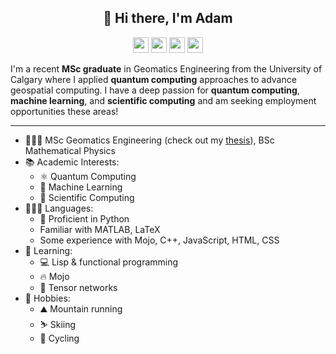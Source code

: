 <h2 align="center">👋 Hi there, I'm Adam</h2>

<p align="center"><a href="https://github.com/adamreidsmith"><img src="https://img.shields.io/badge/GitHub-181717?style=for-the-badge&logo=github&logoColor=white" height="25"></a> <a href="https://www.linkedin.com/in/adam-reid-smith"><img src="https://img.shields.io/badge/linkedin-%230077B5.svg?&style=for-the-badge&logo=linkedin&logoColor=white" height=25></a> <a href="https://www.strava.com/athletes/20344680"><img src="https://img.shields.io/badge/Strava-FC4C02?style=for-the-badge&logo=strava&logoColor=white" height="25"></a> <a href="mailto:adamrsmith98@gmail.com"><img src="https://img.shields.io/badge/email-D14836?style=for-the-badge&logo=gmail&logoColor=white" height="25"></a></p>

I'm a recent **MSc graduate** in Geomatics Engineering from the University of Calgary where I applied **quantum computing** approaches to advance geospatial computing.  I have a deep passion for **quantum computing**, **machine learning**, and **scientific computing** and am seeking employment opportunities these areas!

---

* 👨🏻‍🎓 MSc Geomatics Engineering (check out my [thesis](https://dx.doi.org/10.11575/PRISM/48626)), BSc Mathematical Physics
* 📚 Academic Interests:
    * ⚛️ Quantum Computing
    * 🤖 Machine Learning
    * 🧪 Scientific Computing
* 👨🏻‍💻 Languages:
    * 🐍 Proficient in Python
    * Familiar with MATLAB, LaTeX
    * Some experience with Mojo, C++, JavaScript, HTML, CSS
* 🌱 Learning:
    * 💻 Lisp & functional programming
    * 🔥 Mojo
    * 🔢 Tensor networks
* 📆 Hobbies:
    * ⛰️ Mountain running
    * ⛷️ Skiing
    * 🚴 Cycling
